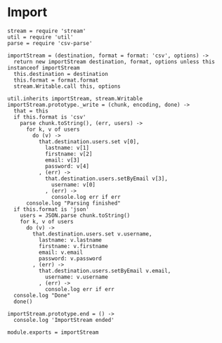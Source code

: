 # Import

    stream = require 'stream'
    util = require 'util'
    parse = require 'csv-parse'

    importStream = (destination, format = format: 'csv', options) ->
      return new importStream destination, format, options unless this instanceof importStream
      this.destination = destination
      this.format = format.format
      stream.Writable.call this, options

    util.inherits importStream, stream.Writable
    importStream.prototype._write = (chunk, encoding, done) ->
      that = this
      if this.format is 'csv'
        parse chunk.toString(), (err, users) ->
          for k, v of users
            do (v) ->
              that.destination.users.set v[0],
                lastname: v[1]
                firstname: v[2]
                email: v[3]
                password: v[4]
              , (err) ->
                that.destination.users.setByEmail v[3],
                  username: v[0]
                , (err) ->
                  console.log err if err
          console.log "Parsing finished"
      if this.format is 'json'
        users = JSON.parse chunk.toString()
        for k, v of users
          do (v) ->
            that.destination.users.set v.username,
              lastname: v.lastname
              firstname: v.firstname
              email: v.email
              password: v.password
            , (err) ->
              that.destination.users.setByEmail v.email,
                username: v.username
              , (err) ->
                console.log err if err
      console.log "Done"
      done()

    importStream.prototype.end = () ->
      console.log 'ImportStream ended'

    module.exports = importStream
